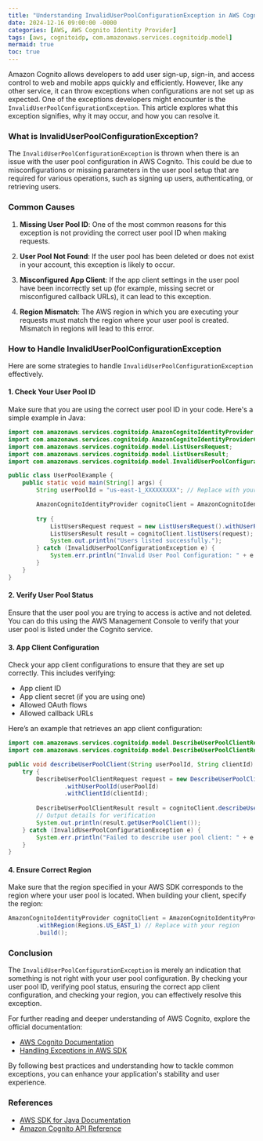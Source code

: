 ```yaml
---
title: "Understanding InvalidUserPoolConfigurationException in AWS Cognito Identity Provider"
date: 2024-12-16 09:00:00 -0000
categories: [AWS, AWS Cognito Identity Provider]
tags: [aws, cognitoidp, com.amazonaws.services.cognitoidp.model]
mermaid: true
toc: true
---
```



Amazon Cognito allows developers to add user sign-up, sign-in, and access control to web and mobile apps quickly and efficiently. However, like any other service, it can throw exceptions when configurations are not set up as expected. One of the exceptions developers might encounter is the `InvalidUserPoolConfigurationException`. This article explores what this exception signifies, why it may occur, and how you can resolve it.

### What is InvalidUserPoolConfigurationException?

The `InvalidUserPoolConfigurationException` is thrown when there is an issue with the user pool configuration in AWS Cognito. This could be due to misconfigurations or missing parameters in the user pool setup that are required for various operations, such as signing up users, authenticating, or retrieving users.

### Common Causes

1. **Missing User Pool ID**: One of the most common reasons for this exception is not providing the correct user pool ID when making requests.

2. **User Pool Not Found**: If the user pool has been deleted or does not exist in your account, this exception is likely to occur.

3. **Misconfigured App Client**: If the app client settings in the user pool have been incorrectly set up (for example, missing secret or misconfigured callback URLs), it can lead to this exception.

4. **Region Mismatch**: The AWS region in which you are executing your requests must match the region where your user pool is created. Mismatch in regions will lead to this error.

### How to Handle InvalidUserPoolConfigurationException

Here are some strategies to handle `InvalidUserPoolConfigurationException` effectively.

#### 1. Check Your User Pool ID

Make sure that you are using the correct user pool ID in your code. Here's a simple example in Java:

```java
import com.amazonaws.services.cognitoidp.AmazonCognitoIdentityProvider;
import com.amazonaws.services.cognitoidp.AmazonCognitoIdentityProviderClientBuilder;
import com.amazonaws.services.cognitoidp.model.ListUsersRequest;
import com.amazonaws.services.cognitoidp.model.ListUsersResult;
import com.amazonaws.services.cognitoidp.model.InvalidUserPoolConfigurationException;

public class UserPoolExample {
    public static void main(String[] args) {
        String userPoolId = "us-east-1_XXXXXXXXX"; // Replace with your user pool ID

        AmazonCognitoIdentityProvider cognitoClient = AmazonCognitoIdentityProviderClientBuilder.defaultClient();
        
        try {
            ListUsersRequest request = new ListUsersRequest().withUserPoolId(userPoolId);
            ListUsersResult result = cognitoClient.listUsers(request);
            System.out.println("Users listed successfully.");
        } catch (InvalidUserPoolConfigurationException e) {
            System.err.println("Invalid User Pool Configuration: " + e.getMessage());
        }
    }
}
```

#### 2. Verify User Pool Status

Ensure that the user pool you are trying to access is active and not deleted. You can do this using the AWS Management Console to verify that your user pool is listed under the Cognito service.

#### 3. App Client Configuration

Check your app client configurations to ensure that they are set up correctly. This includes verifying:

- App client ID
- App client secret (if you are using one)
- Allowed OAuth flows
- Allowed callback URLs

Here’s an example that retrieves an app client configuration:

```java
import com.amazonaws.services.cognitoidp.model.DescribeUserPoolClientRequest;
import com.amazonaws.services.cognitoidp.model.DescribeUserPoolClientResult;

public void describeUserPoolClient(String userPoolId, String clientId) {
    try {
        DescribeUserPoolClientRequest request = new DescribeUserPoolClientRequest()
                .withUserPoolId(userPoolId)
                .withClientId(clientId);
        
        DescribeUserPoolClientResult result = cognitoClient.describeUserPoolClient(request);
        // Output details for verification
        System.out.println(result.getUserPoolClient());
    } catch (InvalidUserPoolConfigurationException e) {
        System.err.println("Failed to describe user pool client: " + e.getMessage());
    }
}
```

#### 4. Ensure Correct Region

Make sure that the region specified in your AWS SDK corresponds to the region where your user pool is located. When building your client, specify the region:

```java
AmazonCognitoIdentityProvider cognitoClient = AmazonCognitoIdentityProviderClientBuilder.standard()
        .withRegion(Regions.US_EAST_1) // Replace with your region
        .build();
```

### Conclusion

The `InvalidUserPoolConfigurationException` is merely an indication that something is not right with your user pool configuration. By checking your user pool ID, verifying pool status, ensuring the correct app client configuration, and checking your region, you can effectively resolve this exception.

For further reading and deeper understanding of AWS Cognito, explore the official documentation:
- [AWS Cognito Documentation](https://docs.aws.amazon.com/cognito/latest/developerguide/what-is-amazon-cognito.html)
- [Handling Exceptions in AWS SDK](https://docs.aws.amazon.com/sdk-for-java/latest/developer-guide/errors.html)

By following best practices and understanding how to tackle common exceptions, you can enhance your application's stability and user experience. 

### References

- [AWS SDK for Java Documentation](https://docs.aws.amazon.com/sdk-for-java/latest/documentation/home.html)
- [Amazon Cognito API Reference](https://docs.aws.amazon.com/cognitoidp/latest/APIReference/Welcome.html)
